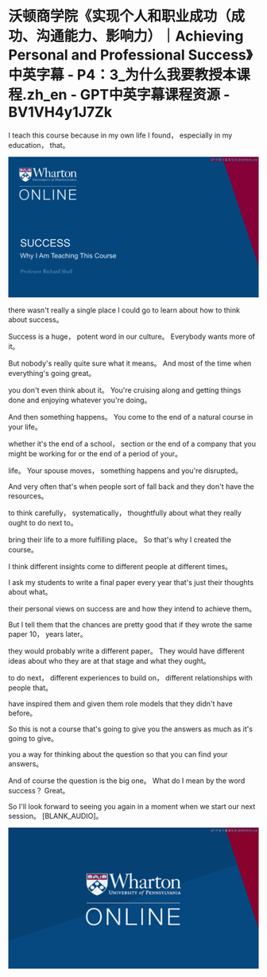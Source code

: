 # 沃顿商学院《实现个人和职业成功（成功、沟通能力、影响力）｜Achieving Personal and Professional Success》中英字幕 - P4：3_为什么我要教授本课程.zh_en - GPT中英字幕课程资源 - BV1VH4y1J7Zk

I teach this course because in my own life I found， especially in my education， that。

![](img/06dfdeaef6d522e31603356f879f14e9_1.png)

there wasn't really a single place I could go to learn about how to think about success。

Success is a huge， potent word in our culture。 Everybody wants more of it。

But nobody's really quite sure what it means。 And most of the time when everything's going great。

you don't even think about it。 You're cruising along and getting things done and enjoying whatever you're doing。

And then something happens。 You come to the end of a natural course in your life。

whether it's the end of a school， section or the end of a company that you might be working for or the end of a period of your。

life。 Your spouse moves， something happens and you're disrupted。

And very often that's when people sort of fall back and they don't have the resources。

to think carefully， systematically， thoughtfully about what they really ought to do next to。

bring their life to a more fulfilling place。 So that's why I created the course。

I think different insights come to different people at different times。

I ask my students to write a final paper every year that's just their thoughts about what。

their personal views on success are and how they intend to achieve them。

But I tell them that the chances are pretty good that if they wrote the same paper 10， years later。

they would probably write a different paper。 They would have different ideas about who they are at that stage and what they ought。

to do next， different experiences to build on， different relationships with people that。

have inspired them and given them role models that they didn't have before。

So this is not a course that's going to give you the answers as much as it's going to give。

you a way for thinking about the question so that you can find your answers。

And of course the question is the big one。 What do I mean by the word success？ Great。

So I'll look forward to seeing you again in a moment when we start our next session。 [BLANK_AUDIO]。

![](img/06dfdeaef6d522e31603356f879f14e9_3.png)
